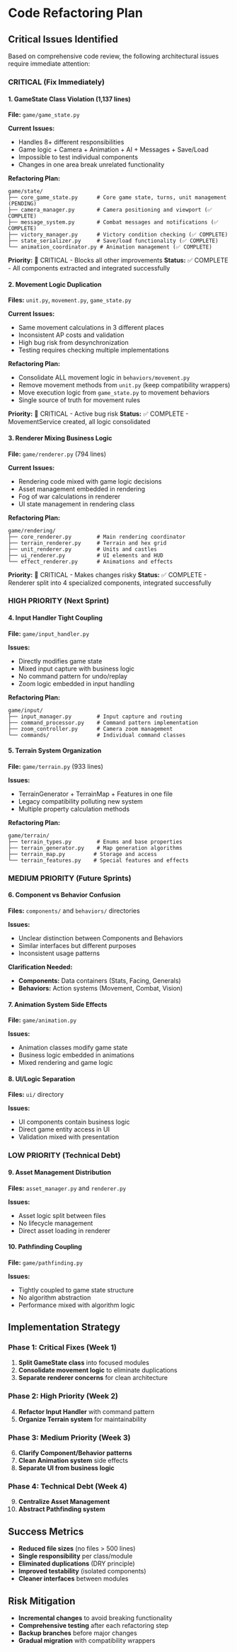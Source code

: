 # Code Refactoring Plan

## Critical Issues Identified

Based on comprehensive code review, the following architectural issues require immediate attention:

### **CRITICAL (Fix Immediately)**

#### 1. GameState Class Violation (1,137 lines)
**File:** `game/game_state.py`

**Current Issues:**
- Handles 8+ different responsibilities
- Game logic + Camera + Animation + AI + Messages + Save/Load
- Impossible to test individual components
- Changes in one area break unrelated functionality

**Refactoring Plan:**
```
game/state/
├── core_game_state.py      # Core game state, turns, unit management (PENDING)
├── camera_manager.py       # Camera positioning and viewport (✅ COMPLETE)
├── message_system.py       # Combat messages and notifications (✅ COMPLETE)
├── victory_manager.py      # Victory condition checking (✅ COMPLETE)
├── state_serializer.py     # Save/load functionality (✅ COMPLETE)
└── animation_coordinator.py # Animation management (✅ COMPLETE)
```

**Priority:** 🔴 CRITICAL - Blocks all other improvements
**Status:** ✅ COMPLETE - All components extracted and integrated successfully

#### 2. Movement Logic Duplication
**Files:** `unit.py`, `movement.py`, `game_state.py`

**Current Issues:**
- Same movement calculations in 3 different places
- Inconsistent AP costs and validation
- High bug risk from desynchronization
- Testing requires checking multiple implementations

**Refactoring Plan:**
- Consolidate ALL movement logic in `behaviors/movement.py`
- Remove movement methods from `unit.py` (keep compatibility wrappers)
- Move execution logic from `game_state.py` to movement behaviors
- Single source of truth for movement rules

**Priority:** 🔴 CRITICAL - Active bug risk
**Status:** ✅ COMPLETE - MovementService created, all logic consolidated

#### 3. Renderer Mixing Business Logic
**File:** `game/renderer.py` (794 lines)

**Current Issues:**
- Rendering code mixed with game logic decisions
- Asset management embedded in rendering
- Fog of war calculations in renderer
- UI state management in rendering class

**Refactoring Plan:**
```
game/rendering/
├── core_renderer.py        # Main rendering coordinator
├── terrain_renderer.py     # Terrain and hex grid
├── unit_renderer.py        # Units and castles
├── ui_renderer.py          # UI elements and HUD
└── effect_renderer.py      # Animations and effects
```

**Priority:** 🔴 CRITICAL - Makes changes risky
**Status:** ✅ COMPLETE - Renderer split into 4 specialized components, integrated successfully

### **HIGH PRIORITY (Next Sprint)**

#### 4. Input Handler Tight Coupling
**File:** `game/input_handler.py`

**Issues:**
- Directly modifies game state
- Mixed input capture with business logic
- No command pattern for undo/replay
- Zoom logic embedded in input handling

**Refactoring Plan:**
```
game/input/
├── input_manager.py        # Input capture and routing
├── command_processor.py    # Command pattern implementation
├── zoom_controller.py      # Camera zoom management
└── commands/               # Individual command classes
```

#### 5. Terrain System Organization
**File:** `game/terrain.py` (933 lines)

**Issues:**
- TerrainGenerator + TerrainMap + Features in one file
- Legacy compatibility polluting new system
- Multiple property calculation methods

**Refactoring Plan:**
```
game/terrain/
├── terrain_types.py        # Enums and base properties
├── terrain_generator.py    # Map generation algorithms  
├── terrain_map.py         # Storage and access
└── terrain_features.py    # Special features and effects
```

### **MEDIUM PRIORITY (Future Sprints)**

#### 6. Component vs Behavior Confusion
**Files:** `components/` and `behaviors/` directories

**Issues:**
- Unclear distinction between Components and Behaviors
- Similar interfaces but different purposes
- Inconsistent usage patterns

**Clarification Needed:**
- **Components:** Data containers (Stats, Facing, Generals)
- **Behaviors:** Action systems (Movement, Combat, Vision)

#### 7. Animation System Side Effects
**File:** `game/animation.py`

**Issues:**
- Animation classes modify game state
- Business logic embedded in animations
- Mixed rendering and game logic

#### 8. UI/Logic Separation
**Files:** `ui/` directory

**Issues:**
- UI components contain business logic
- Direct game entity access in UI
- Validation mixed with presentation

### **LOW PRIORITY (Technical Debt)**

#### 9. Asset Management Distribution
**Files:** `asset_manager.py` and `renderer.py`

**Issues:**
- Asset logic split between files
- No lifecycle management
- Direct asset loading in renderer

#### 10. Pathfinding Coupling
**File:** `game/pathfinding.py`

**Issues:**
- Tightly coupled to game state structure
- No algorithm abstraction
- Performance mixed with algorithm logic

## Implementation Strategy

### Phase 1: Critical Fixes (Week 1)
1. **Split GameState class** into focused modules
2. **Consolidate movement logic** to eliminate duplications
3. **Separate renderer concerns** for clean architecture

### Phase 2: High Priority (Week 2)  
4. **Refactor Input Handler** with command pattern
5. **Organize Terrain system** for maintainability

### Phase 3: Medium Priority (Week 3)
6. **Clarify Component/Behavior patterns**
7. **Clean Animation system** side effects
8. **Separate UI from business logic**

### Phase 4: Technical Debt (Week 4)
9. **Centralize Asset Management**
10. **Abstract Pathfinding system**

## Success Metrics

- **Reduced file sizes** (no files > 500 lines)
- **Single responsibility** per class/module
- **Eliminated duplications** (DRY principle)
- **Improved testability** (isolated components)
- **Cleaner interfaces** between modules

## Risk Mitigation

- **Incremental changes** to avoid breaking functionality
- **Comprehensive testing** after each refactoring step
- **Backup branches** before major changes
- **Gradual migration** with compatibility wrappers